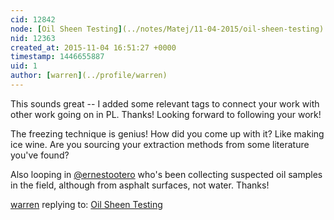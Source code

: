 ```yaml
---
cid: 12842
node: [Oil Sheen Testing](../notes/Matej/11-04-2015/oil-sheen-testing)
nid: 12363
created_at: 2015-11-04 16:51:27 +0000
timestamp: 1446655887
uid: 1
author: [warren](../profile/warren)
---
```


This sounds great -- I added some relevant tags to connect your work with other work going on in PL. Thanks! Looking forward to following your work!

The freezing technique is genius! How did you come up with it? Like making ice wine. Are you sourcing your extraction methods from some literature you've found?

Also looping in [@ernestootero](/profile/ernestootero) who's been collecting suspected oil samples in the field, although from asphalt surfaces, not water. Thanks!

[warren](../profile/warren) replying to: [Oil Sheen Testing](../notes/Matej/11-04-2015/oil-sheen-testing)

